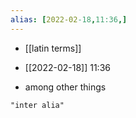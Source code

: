 ```yaml
---
alias: [2022-02-18,11:36,]
---
```

- [[latin terms]]

- [[2022-02-18]] 11:36
- among other things
```query
"inter alia"
```